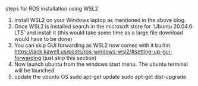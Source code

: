 steps for ROS installation using WSL2
1. install WSL2 on your Windows laptop as mentioned in the above blog. 
2. Once WSL2 is installed search in the microsoft store for 'Ubuntu 20.04.6 LTS' and install it (this would take some time as a large file download would have to be done)
3. You can skip GUI forwarding as WSL2 now comes with it builtin. https://jack.kawell.us/posts/ros-windows-wsl2/#setting-up-gui-forwarding (just skip this section)
4. Now launch ubuntu from the windows start menu. The ubuntu terminal will be launched.
5. update the ubuntu OS
sudo apt-get update
sudo apt-get dist-upgrade
